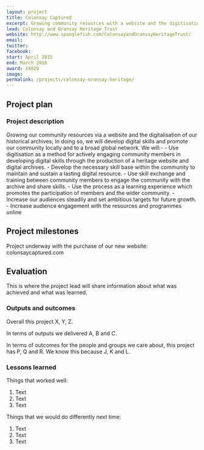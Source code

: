 ```yaml
---
layout: project
title: Colonsay Captured
excerpt: Growing community resources with a website and the digitisation of historic archives
lead: Colonsay and Oransay Heritage Trust
website: http://www.spanglefish.com/ColonsayandOransayHeritageTrust/
email: 
twitter: 
facebook: 
start: April 2015
end: March 2016
award: £4820
image:
permalink: /projects/colonsay-oransay-heritage/ 
---
```



## Project plan

### Project description

Growing our community resources via a website and the digitalisation of our historical archives; In doing so, we will develop digital skills and promote our community locally and to a broad global network. We will:- - Use digitisation as a method for actively engaging community members in developing digital skills through the production of a heritage website and digital archives. - Develop the necessary skill base within the community to maintain and sustain a lasting digital resource. - Use skill exchange and training between community members to engage the community with the archive and share skills. - Use the process as a learning experience which promotes the participation of members and the wider community. - Increase our audiences steadily and set ambitious targets for future growth. - Increase audience engagement with the resources and programmes online


## Project milestones
Project underway with the purchase of our new website: colonsaycaptured.com


## Evaluation

This is where the project lead will share information about what was achieved and what was learned.

### Outputs and outcomes

Overall this project X, Y, Z.

In terms of outputs we delivered A, B and C.

In terms of outcomes for the people and groups we care about, this project has P, Q and R. We know this because J, K and L.

### Lessons learned

Things that worked well:

1. Text
2. Text
3. Text

Things that we would do differently next time:

1. Text
2. Text
3. Text
